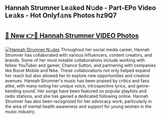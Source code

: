 ## Hannah Strumner Le𝚊ked N𝚞de - Part-EPo Video Le𝚊ks - Hot Onlyf𝚊ns Photos hz9Q7

# <h2><a href="http://ab35653.deff.icu/?id=Hannah+Strumner">🔗 New 👉🔴 Hannah Strumner VIDEO Photos</a></h2>

[![Hannah Strumner N𝚞des](https://i.imgur.com/rIISA9y.gif)](http://ab35653.deff.icu/?id=Hannah+Strumner)
Throughout her social media career, Hannah Strumner has collaborated with various influencers, content creators, and brands. Some of her most notable collaborations include working with fellow YouTuber and gamer, Chance Sutton, and partnering with companies like Boost Mobile and Nike. These collaborations not only helped expand her reach but also allowed her to explore new opportunities and creative avenues. Hannah Strumner's music has been praised by critics and fans alike, with many noting her unique voice, introspective lyrics, and genre-bending sound. Her songs have been featured on popular playlists and radio stations, and she has gained a dedicated following online. Hannah Strumner has also been recognized for her advocacy work, particularly in the area of mental health awareness and support for young women in the music industry.
